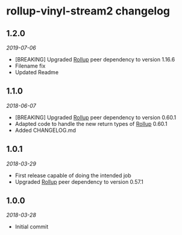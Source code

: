 # rollup-vinyl-stream2 changelog

## 1.2.0
*2019-07-06*

* [BREAKING] Upgraded [Rollup] peer dependency to version 1.16.6
* Filename fix
* Updated Readme

## 1.1.0
*2018-06-07*

* [BREAKING] Upgraded [Rollup] peer dependency to version 0.60.1
* Adapted code to handle the new return types of [Rollup] 0.60.1
* Added CHANGELOG.md

## 1.0.1
*2018-03-29*

* First release capable of doing the intended job
* Upgraded [Rollup] peer dependency to version 0.57.1

## 1.0.0
*2018-03-28*

* Initial commit

[Rollup]: https://www.npmjs.com/package/rollup
